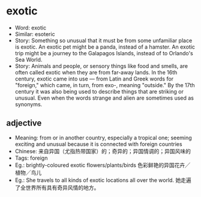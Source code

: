 # exotic

- Word: exotic
- Similar: esoteric
- Story: Something so unusual that it must be from some unfamiliar place is exotic. An exotic pet might be a panda, instead of a hamster. An exotic trip might be a journey to the Galapagos Islands, instead of to Orlando's Sea World.
- Story: Animals and people, or sensory things like food and smells, are often called exotic when they are from far-away lands. In the 16th century, exotic came into use — from Latin and Greek words for "foreign," which came, in turn, from exo-, meaning "outside." By the 17th century it was also being used to describe things that are striking or unusual. Even when the words strange and alien are sometimes used as synonyms.

## adjective

- Meaning: from or in another country, especially a tropical one; seeming exciting and unusual because it is connected with foreign countries
- Chinese: 来自异国（尤指热带国家）的；奇异的；异国情调的；异国风味的
- Tags: foreign
- Eg.: brightly-coloured exotic flowers/plants/birds 色彩鲜艳的异国花卉╱植物╱鸟儿
- Eg.: She travels to all kinds of exotic locations all over the world. 她走遍了全世界所有具有奇异风情的地方。

